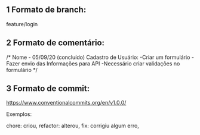 ## 1 Formato de branch:

feature/login

## 2 Formato de comentário:

/*
  Nome - 05/09/20 (concluído)
  Cadastro de Usuário:
    -Criar um formulário 
    -Fazer envio das Informações para API 
    -Necessário criar validações no formulário 
*/

## 3 Formato de commit:

https://www.conventionalcommits.org/en/v1.0.0/

Exemplos:

chore: criou,
refactor: alterou,
fix: corrigiu algum erro,